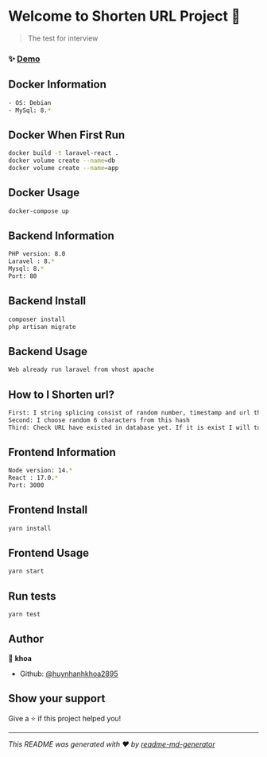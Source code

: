 # Welcome to Shorten URL Project 👋

> The test for interview

### ✨ [Demo](http://localhost:3000)

## Docker Information

```sh
- OS: Debian
- MySql: 8.*
```

## Docker When First Run

```sh
docker build -t laravel-react .
docker volume create --name=db
docker volume create --name=app
```

## Docker Usage

```sh
docker-compose up
```

## Backend Information

```sh
PHP version: 8.0
Laravel : 8.*
Mysql: 8.*
Port: 80
```

## Backend Install

```sh
composer install
php artisan migrate
```

## Backend Usage

```sh
Web already run laravel from vhost apache
```

## How to I Shorten url?

```sh
First: I string splicing consist of random number, timestamp and url then I hash all with MD5 
Second: I choose random 6 characters from this hash
Third: Check URL have existed in database yet. If it is exist I will turn back to first step and If not I will use this hash as code for shorten URL
```

## Frontend Information

```sh
Node version: 14.*
React : 17.0.*
Port: 3000
```

## Frontend Install

```sh
yarn install
```
## Frontend Usage

```sh
yarn start
```

## Run tests

```sh
yarn test
```

## Author

👤 **khoa**

* Github: [@huynhanhkhoa2895](https://github.com/huynhanhkhoa2895)

## Show your support

Give a ⭐️ if this project helped you!


***
_This README was generated with ❤️ by [readme-md-generator](https://github.com/kefranabg/readme-md-generator)_
